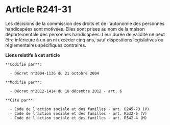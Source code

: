 # Article R241-31

Les décisions de la commission des droits et de l'autonomie des personnes handicapées  sont motivées. Elles sont prises au
nom de la maison départementale des personnes handicapées. Leur durée de validité ne peut être inférieure à un an ni excéder
cinq ans, sauf dispositions législatives ou réglementaires spécifiques contraires.

**Liens relatifs à cet article**

	**Codifié par**:

	  - Décret n°2004-1136 du 21 octobre 2004

	**Modifié par**:

	  - Décret n°2012-1414 du 18 décembre 2012 - art. 6

	**Cité par**:

	  - Code de l'action sociale et des familles - art. D245-73 (V)
	  - Code de l'action sociale et des familles - art. R532-6 (V)
	  - Code de l'action sociale et des familles - art. R542-4 (M)
